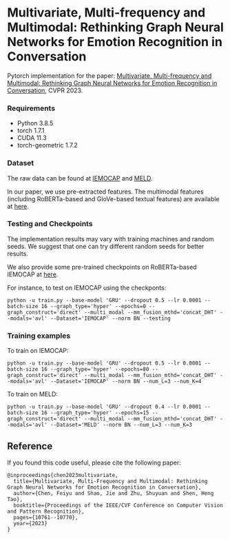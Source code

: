 # Multivariate, Multi-frequency and Multimodal: Rethinking Graph Neural Networks for Emotion Recognition in Conversation

Pytorch implementation for the paper:
[Multivariate, Multi-frequency and Multimodal: Rethinking Graph Neural Networks for Emotion Recognition in Conversation]([https://dl.acm.org/doi/10.1145/3503161.3548399](https://openaccess.thecvf.com/content/CVPR2023/html/Chen_Multivariate_Multi-Frequency_and_Multimodal_Rethinking_Graph_Neural_Networks_for_Emotion_CVPR_2023_paper.html)), CVPR 2023.

### Requirements

- Python 3.8.5
- torch 1.7.1
- CUDA 11.3
- torch-geometric 1.7.2

### Dataset

The raw data can be found at [IEMOCAP](https://sail.usc.edu/iemocap/ "IEMOCAP") and [MELD](https://github.com/SenticNet/MELD "MELD").

In our paper, we use pre-extracted features. The multimodal features (including RoBERTa-based and GloVe-based textual features) are available at [here](https://www.dropbox.com/sh/4b21lympehwdg4l/AADXMURD5uCECN_pvvJpCAy9a?dl=0 "here").

### Testing and Checkpoints

The implementation results may vary with training machines and random seeds. We suggest that one can try different random seeds for better results.

We also provide some pre-trained checkpoints on RoBERTa-based IEMOCAP at [here](https://www.dropbox.com/sh/gd32s36v7l3c3u9/AACOipUURd7gEbEcdYSrmP-0a?dl=0 "here").

For instance, to test on IEMOCAP using the checkponts:

`python -u train.py --base-model 'GRU' --dropout 0.5 --lr 0.0001 --batch-size 16 --graph_type='hyper' --epochs=0 --graph_construct='direct' --multi_modal --mm_fusion_mthd='concat_DHT' --modals='avl' --Dataset='IEMOCAP' --norm BN --testing`

### Training examples

To train on IEMOCAP:

`python -u train.py --base-model 'GRU' --dropout 0.5 --lr 0.0001 --batch-size 16 --graph_type='hyper' --epochs=80 --graph_construct='direct' --multi_modal --mm_fusion_mthd='concat_DHT' --modals='avl' --Dataset='IEMOCAP' --norm BN --num_L=3 --num_K=4`

To train on MELD:

`python -u train.py --base-model 'GRU' --dropout 0.4 --lr 0.0001 --batch-size 16 --graph_type='hyper' --epochs=15 --graph_construct='direct' --multi_modal --mm_fusion_mthd='concat_DHT' --modals='avl' --Dataset='MELD' --norm BN --num_L=3 --num_K=3`

## Reference

If you found this code useful, please cite the following paper:
```
@inproceedings{chen2023multivariate,
  title={Multivariate, Multi-Frequency and Multimodal: Rethinking Graph Neural Networks for Emotion Recognition in Conversation},
  author={Chen, Feiyu and Shao, Jie and Zhu, Shuyuan and Shen, Heng Tao},
  booktitle={Proceedings of the IEEE/CVF Conference on Computer Vision and Pattern Recognition},
  pages={10761--10770},
  year={2023}
}
```
